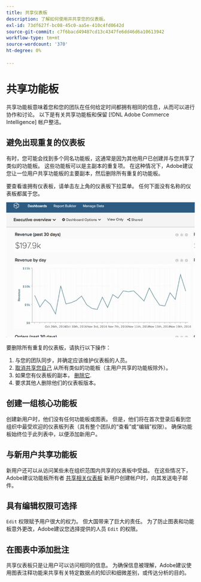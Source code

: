 ```yaml
---
title: 共享仪表板
description: 了解如何使用并共享您的仪表板。
exl-id: 73df627f-bc08-45c0-aa5e-410c4fd0642d
source-git-commit: c7f6bacd49487cd13c4347fe6dd46d6a10613942
workflow-type: tm+mt
source-wordcount: '370'
ht-degree: 0%

---
```


# 共享功能板

共享功能板意味着您和您的团队在任何给定时间都拥有相同的信息，从而可以进行协作和讨论。 以下是有关共享功能板和保留 [!DNL Adobe Commerce Intelligence] 帐户整洁。

## 避免出现重复的仪表板

有时，您可能会找到多个同名功能板，这通常是因为其他用户已创建并与您共享了类似的功能板。 这些功能板可以是主副本的重复项。 在这种情况下，Adobe建议您让一位用户共享功能板的主要副本，然后删除所有重复的功能板。

要查看谁拥有仪表板，请单击左上角的仪表板下拉菜单。 任何下面没有名称的仪表板都属于您。

![](../../mbi/assets/Dash_ownership.gif)

要删除所有重复的仪表板，请执行以下操作：

1. 与您的团队同步，并确定应该维护仪表板的人员。
1. [取消共享您自己](../data-user/dashboards/leave-dashboard.md) 从所有类似的功能板（主用户共享的功能板除外）。
1. 如果您有仪表板的副本， [删除它](../data-user/dashboards/deleting-dashboard.md).
1. 要求其他人删除他们的仪表板版本。

## 创建一组核心功能板

创建新用户时，他们没有任何功能板或图表。 但是，他们将在首次登录后看到您组织中最受欢迎的仪表板列表（具有整个团队的“查看”或“编辑”权限）。 确保功能板始终位于此列表中，以便添加新用户。

## 与新用户共享功能板

新用户还可以从访问某些未在组织范围内共享的仪表板中受益。 在这些情况下，Adobe建议功能板所有者 [共享相关仪表板](../data-user/dashboards/share-dashboard-with-users.md) 新用户创建帐户时，向其发送电子邮件。

## 具有编辑权限可选择

`Edit` 权限赋予用户很大的权力。 但大国带来了巨大的责任。 为了防止图表和功能板意外更改，Adobe建议您选择提供的人员 `Edit` 的权限。

## 在图表中添加批注

共享仪表板只是让用户可以访问相同的信息。 为确保信息被理解，Adobe建议使用图表注释功能来共享有关特定数据点的知识和细微差别，或传达分析的目的。
